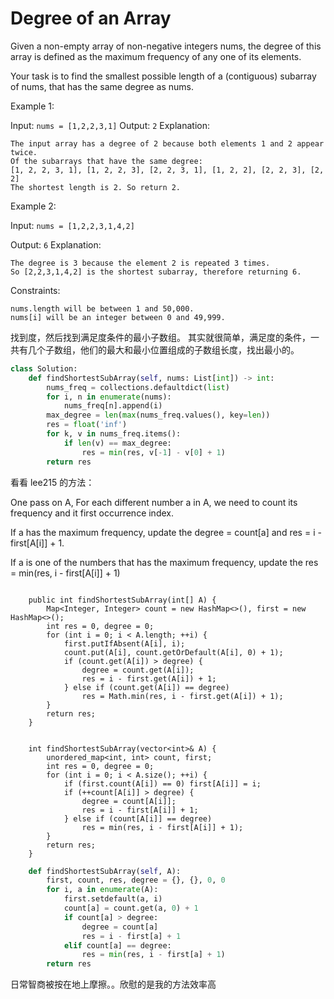 # Degree of an Array

Given a non-empty array of non-negative integers nums, the degree of this array is defined as the maximum frequency of any one of its elements.

Your task is to find the smallest possible length of a (contiguous) subarray of nums, that has the same degree as nums.

Example 1:

Input: `nums = [1,2,2,3,1]`
Output: `2`
Explanation:

```
The input array has a degree of 2 because both elements 1 and 2 appear twice.
Of the subarrays that have the same degree:
[1, 2, 2, 3, 1], [1, 2, 2, 3], [2, 2, 3, 1], [1, 2, 2], [2, 2, 3], [2, 2]
The shortest length is 2. So return 2.
```

Example 2:

Input: `nums = [1,2,2,3,1,4,2]`

Output: `6`
Explanation:

```
The degree is 3 because the element 2 is repeated 3 times.
So [2,2,3,1,4,2] is the shortest subarray, therefore returning 6.
```

Constraints:

```
nums.length will be between 1 and 50,000.
nums[i] will be an integer between 0 and 49,999.
```

找到度，然后找到满足度条件的最小子数组。
其实就很简单，满足度的条件，一共有几个子数组，他们的最大和最小位置组成的子数组长度，找出最小的。

```python
class Solution:
    def findShortestSubArray(self, nums: List[int]) -> int:
        nums_freq = collections.defaultdict(list)
        for i, n in enumerate(nums):
            nums_freq[n].append(i)
        max_degree = len(max(nums_freq.values(), key=len))
        res = float('inf')
        for k, v in nums_freq.items():
            if len(v) == max_degree:
                res = min(res, v[-1] - v[0] + 1)
        return res

```

看看 lee215 的方法：

One pass on A,
For each different number a in A,
we need to count its frequency and it first occurrence index.

If a has the maximum frequency,
update the degree = count[a] and res = i - first[A[i]] + 1.

If a is one of the numbers that has the maximum frequency,
update the res = min(res, i - first[A[i]] + 1)

```Java:

    public int findShortestSubArray(int[] A) {
        Map<Integer, Integer> count = new HashMap<>(), first = new HashMap<>();
        int res = 0, degree = 0;
        for (int i = 0; i < A.length; ++i) {
            first.putIfAbsent(A[i], i);
            count.put(A[i], count.getOrDefault(A[i], 0) + 1);
            if (count.get(A[i]) > degree) {
                degree = count.get(A[i]);
                res = i - first.get(A[i]) + 1;
            } else if (count.get(A[i]) == degree)
                res = Math.min(res, i - first.get(A[i]) + 1);
        }
        return res;
    }
```

```C++:

    int findShortestSubArray(vector<int>& A) {
        unordered_map<int, int> count, first;
        int res = 0, degree = 0;
        for (int i = 0; i < A.size(); ++i) {
            if (first.count(A[i]) == 0) first[A[i]] = i;
            if (++count[A[i]] > degree) {
                degree = count[A[i]];
                res = i - first[A[i]] + 1;
            } else if (count[A[i]] == degree)
                res = min(res, i - first[A[i]] + 1);
        }
        return res;
    }
```

```python
    def findShortestSubArray(self, A):
        first, count, res, degree = {}, {}, 0, 0
        for i, a in enumerate(A):
            first.setdefault(a, i)
            count[a] = count.get(a, 0) + 1
            if count[a] > degree:
                degree = count[a]
                res = i - first[a] + 1
            elif count[a] == degree:
                res = min(res, i - first[a] + 1)
        return res
```

日常智商被按在地上摩擦。。欣慰的是我的方法效率高
